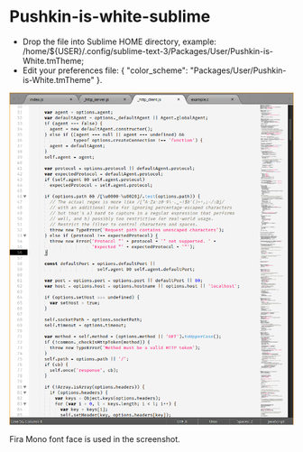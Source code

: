 # Pushkin-is-white-sublime

- Drop the file into Sublime HOME directory, example: /home/${USER}/.config/sublime-text-3/Packages/User/Pushkin-is-White.tmTheme;
- Edit your preferences file: { "color_scheme": "Packages/User/Pushkin-is-White.tmTheme" }.

![](theme-screenshot.png)

Fira Mono font face is used in the screenshot.
